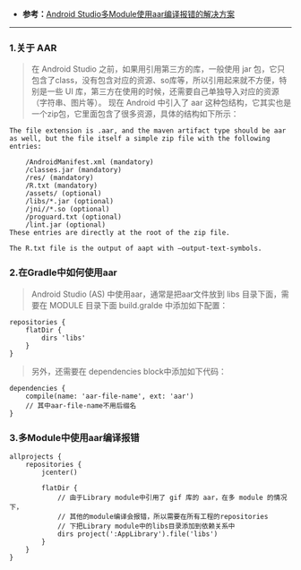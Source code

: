 - **参考：**[Android Studio多Module使用aar编译报错的解决方案](http://leehong2005.com/2016/08/28/android-studio-use-aar-issues/)




-------


### 1.关于 AAR

>在 Android Studio 之前，如果用引用第三方的库，一般使用 jar 包，它只包含了class，没有包含对应的资源、so库等，所以引用起来就不方便，特别是一些 UI 库，第三方在使用的时候，还需要自己单独导入对应的资源（字符串、图片等）。
>现在 Android 中引入了 aar 这种包结构，它其实也是一个zip包，它里面包含了很多资源，具体的结构如下所示：
>

```
The file extension is .aar, and the maven artifact type should be aar as well, but the file itself a simple zip file with the following entries:

	/AndroidManifest.xml (mandatory)
	/classes.jar (mandatory)
	/res/ (mandatory)
	/R.txt (mandatory)
	/assets/ (optional)
	/libs/*.jar (optional)
	/jni//*.so (optional)
	/proguard.txt (optional)
	/lint.jar (optional)
These entries are directly at the root of the zip file.

The R.txt file is the output of aapt with –output-text-symbols.
```

### 2.在Gradle中如何使用aar

>Android Studio (AS) 中使用aar，通常是把aar文件放到 libs 目录下面，需要在 MODULE 目录下面 build.gralde 中添加如下配置：

```
repositories {
    flatDir {
        dirs 'libs'
    }
}
```

>另外，还需要在 dependencies block中添加如下代码：


```
dependencies {
	compile(name: 'aar-file-name', ext: 'aar')  
	// 其中aar-file-name不用后缀名
}
```

### 3.多Module中使用aar编译报错

```
allprojects {
    repositories {
        jcenter()

        flatDir {
            // 由于Library module中引用了 gif 库的 aar，在多 module 的情况下，
            // 其他的module编译会报错，所以需要在所有工程的repositories
            // 下把Library module中的libs目录添加到依赖关系中
            dirs project(':AppLibrary').file('libs')  
        }
    }
}
```